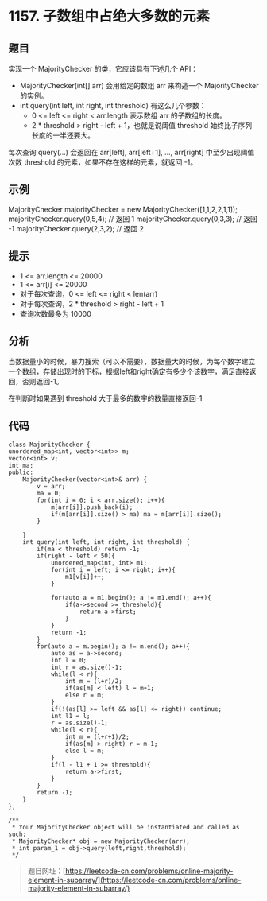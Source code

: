 # 1157. 子数组中占绝大多数的元素

## 题目

实现一个 MajorityChecker 的类，它应该具有下述几个 API：

* MajorityChecker(int[] arr) 会用给定的数组 arr 来构造一个 MajorityChecker 的实例。
* int query(int left, int right, int threshold) 有这么几个参数：
	* 0 <= left <= right < arr.length 表示数组 arr 的子数组的长度。
   	* 2 * threshold > right - left + 1，也就是说阈值 threshold 始终比子序列长度的一半还要大。

每次查询 query(...) 会返回在 arr[left], arr[left+1], ..., arr[right] 中至少出现阈值次数 threshold 的元素，如果不存在这样的元素，就返回 -1。

## 示例

MajorityChecker majorityChecker = new MajorityChecker([1,1,2,2,1,1]);
majorityChecker.query(0,5,4); // 返回 1
majorityChecker.query(0,3,3); // 返回 -1
majorityChecker.query(2,3,2); // 返回 2

## 提示

* 1 <= arr.length <= 20000
* 1 <= arr[i] <= 20000
* 对于每次查询，0 <= left <= right < len(arr)
* 对于每次查询，2 * threshold > right - left + 1
* 查询次数最多为 10000

## 分析

当数据量小的时候，暴力搜索（可以不需要），数据量大的时候，为每个数字建立一个数组，存储出现时的下标，根据left和right确定有多少个该数字，满足直接返回，否则返回-1。

在判断时如果遇到 threshold 大于最多的数字的数量直接返回-1

## 代码
	
	class MajorityChecker {
	unordered_map<int, vector<int>> m;
	vector<int> v;
	int ma;
	public:
	    MajorityChecker(vector<int>& arr) {
	        v = arr;
	        ma = 0;
	        for(int i = 0; i < arr.size(); i++){
	            m[arr[i]].push_back(i);
	            if(m[arr[i]].size() > ma) ma = m[arr[i]].size();
	        } 
	        
	    }
	    int query(int left, int right, int threshold) {
	        if(ma < threshold) return -1;
	        if(right - left < 50){
	            unordered_map<int, int> m1;
	            for(int i = left; i <= right; i++){
	                m1[v[i]]++;
	            }
	
	            for(auto a = m1.begin(); a != m1.end(); a++){
	                if(a->second >= threshold){
	                    return a->first;
	                }
	            }
	            return -1;
	        }
	        for(auto a = m.begin(); a != m.end(); a++){
	            auto as = a->second;
	            int l = 0;
	            int r = as.size()-1;
	            while(l < r){
	                int m = (l+r)/2;
	                if(as[m] < left) l = m+1;
	                else r = m;
	            }
	            if(!(as[l] >= left && as[l] <= right)) continue;
	            int l1 = l;
	            r = as.size()-1;
	            while(l < r){
	                int m = (l+r+1)/2;
	                if(as[m] > right) r = m-1;
	                else l = m;
	            }
	            if(l - l1 + 1 >= threshold){
	                return a->first;
	            }
	        }
	        return -1;
	    }
	};
	
	/**
	 * Your MajorityChecker object will be instantiated and called as such:
	 * MajorityChecker* obj = new MajorityChecker(arr);
	 * int param_1 = obj->query(left,right,threshold);
	 */

> 题目网址：[https://leetcode-cn.com/problems/online-majority-element-in-subarray/](https://leetcode-cn.com/problems/online-majority-element-in-subarray/)